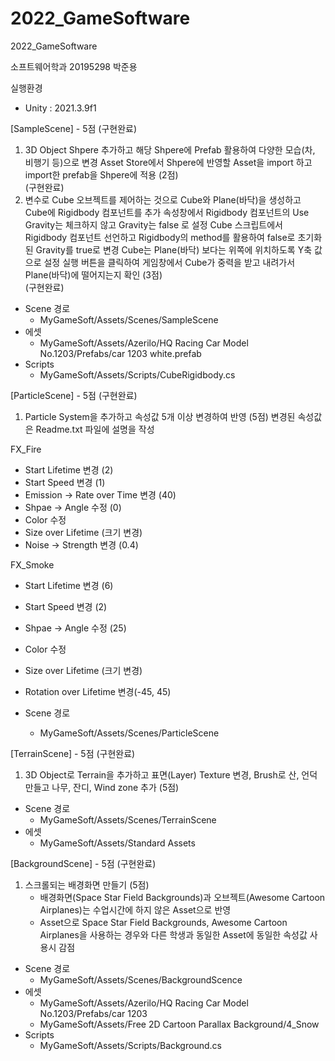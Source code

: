 # 2022_GameSoftware
2022_GameSoftware

소프트웨어학과 20195298 박준용

실행환경
- Unity : 2021.3.9f1

[SampleScene] - 5점 (구현완료)
1. 3D Object Shpere 추가하고 해당 Shpere에 Prefab 활용하여 다양한 모습(차, 비행기 등)으로 변경 
    Asset Store에서 Shpere에 반영할 Asset을 import 하고 import한 prefab을 Shpere에 적용 (2점)   
(구현완료)
2. 변수로 Cube 오브젝트를 제어하는 것으로 Cube와 Plane(바닥)을 생성하고 Cube에 Rigidbody 컴포넌트를 추가
    속성창에서 Rigidbody 컴포넌트의 Use Gravity는 체크하지 않고 Gravity는 false 로 설정
    Cube 스크립트에서 Rigidbody 컴포넌트 선언하고 
    Rigidbody의 method를 활용하여 false로 초기화된 Gravity를 true로 변경
    Cube는 Plane(바닥) 보다는 위쪽에 위치하도록 Y축 값으로 설정 실행 버튼을 클릭하여 게임창에서 Cube가 중력을 받고 내려가서 Plane(바닥)에 떨어지는지 확인 (3점)  
    (구현완료)

- Scene 경로
    - MyGameSoft/Assets/Scenes/SampleScene
- 에셋
    - MyGameSoft/Assets/Azerilo/HQ Racing Car Model No.1203/Prefabs/car 1203 white.prefab
- Scripts
    - MyGameSoft/Assets/Scripts/CubeRigidbody.cs

[ParticleScene] - 5점 (구현완료)
1. Particle System을 추가하고 속성값 5개 이상 변경하여 반영 (5점)
    변경된 속성값은 Readme.txt 파일에 설명을 작성

FX_Fire
- Start Lifetime 변경 (2)
- Start Speed 변경 (1)
- Emission -> Rate over Time 변경 (40)
- Shpae -> Angle 수정 (0)
- Color 수정
- Size over Lifetime (크기 변경)
- Noise -> Strength 변경 (0.4)

FX_Smoke
- Start Lifetime 변경 (6)
- Start Speed 변경 (2)
- Shpae -> Angle 수정 (25)
- Color 수정
- Size over Lifetime (크기 변경)
- Rotation over Lifetime 변경(-45, 45)


- Scene 경로
    - MyGameSoft/Assets/Scenes/ParticleScene

[TerrainScene] - 5점 (구현완료)
1. 3D Object로 Terrain을 추가하고 표면(Layer) Texture 변경, Brush로 산, 언덕 만들고
    나무, 잔디, Wind zone 추가 (5점)
    
- Scene 경로
    - MyGameSoft/Assets/Scenes/TerrainScene
- 에셋
    - MyGameSoft/Assets/Standard Assets

[BackgroundScene] - 5점 (구현완료)
1. 스크롤되는 배경화면 만들기 (5점)
    * 배경화면(Space Star Field Backgrounds)과 오브젝트(Awesome Cartoon Airplanes)는 
       수업시간에 하지 않은 Asset으로 반영
    * Asset으로 Space Star Field Backgrounds, Awesome Cartoon Airplanes을 사용하는 경우와
       다른 학생과 동일한 Asset에 동일한 속성값 사용시 감점

- Scene 경로
    - MyGameSoft/Assets/Scenes/BackgroundScence
- 에셋
    - MyGameSoft/Assets/Azerilo/HQ Racing Car Model No.1203/Prefabs/car 1203
    - MyGameSoft/Assets/Free 2D Cartoon Parallax Background/4_Snow
- Scripts
    - MyGameSoft/Assets/Scripts/Background.cs